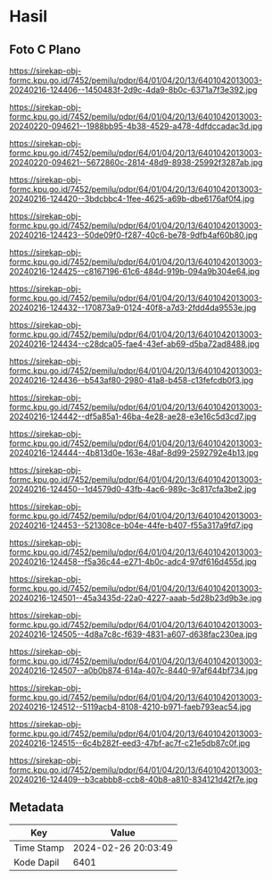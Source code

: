 # Hasil

## Foto C Plano

https://sirekap-obj-formc.kpu.go.id/7452/pemilu/pdpr/64/01/04/20/13/6401042013003-20240216-124406--1450483f-2d9c-4da9-8b0c-6371a7f3e392.jpg

https://sirekap-obj-formc.kpu.go.id/7452/pemilu/pdpr/64/01/04/20/13/6401042013003-20240220-094621--1988bb95-4b38-4529-a478-4dfdccadac3d.jpg

https://sirekap-obj-formc.kpu.go.id/7452/pemilu/pdpr/64/01/04/20/13/6401042013003-20240220-094621--5672860c-2814-48d9-8938-25992f3287ab.jpg

https://sirekap-obj-formc.kpu.go.id/7452/pemilu/pdpr/64/01/04/20/13/6401042013003-20240216-124420--3bdcbbc4-1fee-4625-a69b-dbe6176af0f4.jpg

https://sirekap-obj-formc.kpu.go.id/7452/pemilu/pdpr/64/01/04/20/13/6401042013003-20240216-124423--50de09f0-f287-40c6-be78-9dfb4af60b80.jpg

https://sirekap-obj-formc.kpu.go.id/7452/pemilu/pdpr/64/01/04/20/13/6401042013003-20240216-124425--c8167196-61c6-484d-919b-094a9b304e64.jpg

https://sirekap-obj-formc.kpu.go.id/7452/pemilu/pdpr/64/01/04/20/13/6401042013003-20240216-124432--170873a9-0124-40f8-a7d3-2fdd4da9553e.jpg

https://sirekap-obj-formc.kpu.go.id/7452/pemilu/pdpr/64/01/04/20/13/6401042013003-20240216-124434--c28dca05-fae4-43ef-ab69-d5ba72ad8488.jpg

https://sirekap-obj-formc.kpu.go.id/7452/pemilu/pdpr/64/01/04/20/13/6401042013003-20240216-124436--b543af80-2980-41a8-b458-c13fefcdb0f3.jpg

https://sirekap-obj-formc.kpu.go.id/7452/pemilu/pdpr/64/01/04/20/13/6401042013003-20240216-124442--df5a85a1-46ba-4e28-ae28-e3e16c5d3cd7.jpg

https://sirekap-obj-formc.kpu.go.id/7452/pemilu/pdpr/64/01/04/20/13/6401042013003-20240216-124444--4b813d0e-163e-48af-8d99-2592792e4b13.jpg

https://sirekap-obj-formc.kpu.go.id/7452/pemilu/pdpr/64/01/04/20/13/6401042013003-20240216-124450--1d4579d0-43fb-4ac6-989c-3c817cfa3be2.jpg

https://sirekap-obj-formc.kpu.go.id/7452/pemilu/pdpr/64/01/04/20/13/6401042013003-20240216-124453--521308ce-b04e-44fe-b407-f55a317a9fd7.jpg

https://sirekap-obj-formc.kpu.go.id/7452/pemilu/pdpr/64/01/04/20/13/6401042013003-20240216-124458--f5a36c44-e271-4b0c-adc4-97df616d455d.jpg

https://sirekap-obj-formc.kpu.go.id/7452/pemilu/pdpr/64/01/04/20/13/6401042013003-20240216-124501--45a3435d-22a0-4227-aaab-5d28b23d9b3e.jpg

https://sirekap-obj-formc.kpu.go.id/7452/pemilu/pdpr/64/01/04/20/13/6401042013003-20240216-124505--4d8a7c8c-f639-4831-a607-d638fac230ea.jpg

https://sirekap-obj-formc.kpu.go.id/7452/pemilu/pdpr/64/01/04/20/13/6401042013003-20240216-124507--a0b0b874-614a-407c-8440-97af644bf734.jpg

https://sirekap-obj-formc.kpu.go.id/7452/pemilu/pdpr/64/01/04/20/13/6401042013003-20240216-124512--5119acb4-8108-4210-b971-faeb793eac54.jpg

https://sirekap-obj-formc.kpu.go.id/7452/pemilu/pdpr/64/01/04/20/13/6401042013003-20240216-124515--6c4b282f-eed3-47bf-ac7f-c21e5db87c0f.jpg

https://sirekap-obj-formc.kpu.go.id/7452/pemilu/pdpr/64/01/04/20/13/6401042013003-20240216-124409--b3cabbb8-ccb8-40b8-a810-834121d42f7e.jpg


## Metadata

| Key        | Value               |
| ---------- | ------------------- |
| Time Stamp | 2024-02-26 20:03:49 |
| Kode Dapil | 6401                |



